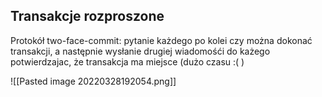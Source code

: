 ## Transakcje rozproszone
Protokół two-face-commit: pytanie każdego po kolei czy można dokonać transakcji, a następnie wysłanie drugiej wiadomośći do każego potwierdzajac, że transakcja ma miejsce (dużo czasu :( )

![[Pasted image 20220328192054.png]]